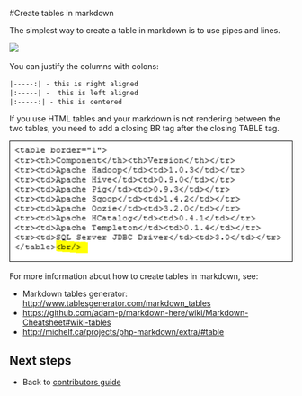 #Create tables in markdown

The simplest way to create a table in markdown is to use pipes and lines.

 ![][1]

You can justify the columns with colons:

    |-----:| - this is right aligned
    |:-----| -  this is left aligned
    |:-----:| - this is centered

If you use HTML tables and your markdown is not rendering between the two tables, you need to add a closing BR tag after the closing TABLE tag.

![2]

For more information about how to create tables in markdown, see:
- Markdown tables generator: http://www.tablesgenerator.com/markdown_tables
- https://github.com/adam-p/markdown-here/wiki/Markdown-Cheatsheet#wiki-tables
- http://michelf.ca/projects/php-markdown/extra/#table

## Next steps

- Back to [contributors guide](./index.md)

<!--image references-->
[1]: ./media/create-tables-markdown/table-markdown.png
[2]: ./media/create-tables-markdown/break-tables.png
